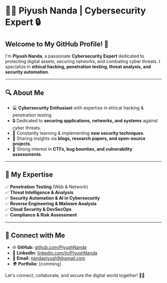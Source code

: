 # 👨‍💻 Piyush Nanda | Cybersecurity Expert 🔒

## Welcome to My GitHub Profile! 🚀
I'm **Piyush Nanda**, a passionate **Cybersecurity Expert** dedicated to protecting digital assets, securing networks, and combating cyber threats. I specialize in **ethical hacking, penetration testing, threat analysis, and security automation**.

---

## 🔍 About Me
- 💻 **Cybersecurity Enthusiast** with expertise in ethical hacking & penetration testing.
- 🔒 Dedicated to **securing applications, networks, and systems** against cyber threats.
- 🚀 Constantly learning & implementing **new security techniques**.
- 📖 Sharing insights via **blogs, research papers, and open-source projects**.
- 🎯 Strong interest in **CTFs, bug bounties, and vulnerability assessments**.

---

## 🚀 My Expertise
✅ **Penetration Testing** (Web & Network)  
✅ **Threat Intelligence & Analysis**  
✅ **Security Automation & AI in Cybersecurity**  
✅ **Reverse Engineering & Malware Analysis**  
✅ **Cloud Security & DevSecOps**  
✅ **Compliance & Risk Assessment**  

---

## 🔗 Connect with Me
- 🌐 **GitHub:** [github.com/PiyushNanda](https://github.com/piyush0130)
- 💼 **LinkedIn:** [linkedin.com/in/PiyushNanda](https://www.linkedin.com/public-profile/settings?trk=d_flagship3_profile_self_view_public_profile)
- 📧 **Email:** nandapiyush9@gmail.com
- 🌍 **Portfolio:** [comming]

Let's connect, collaborate, and secure the digital world together! 🚀🔐
